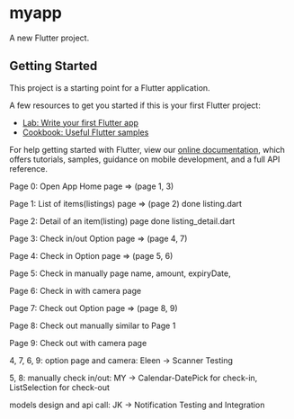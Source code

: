 # myapp

A new Flutter project.

## Getting Started

This project is a starting point for a Flutter application.

A few resources to get you started if this is your first Flutter project:

- [Lab: Write your first Flutter app](https://flutter.dev/docs/get-started/codelab)
- [Cookbook: Useful Flutter samples](https://flutter.dev/docs/cookbook)

For help getting started with Flutter, view our
[online documentation](https://flutter.dev/docs), which offers tutorials,
samples, guidance on mobile development, and a full API reference.

Page 0: Open App Home page                      => (page 1, 3)          

Page 1: List of items(listings) page            => (page 2)             done    listing.dart

Page 2: Detail of an item(listing) page                                 done    listing_detail.dart

Page 3: Check in/out Option page                => (page 4, 7)          

Page 4: Check in Option page                    => (page 5, 6)          

Page 5: Check in manually page                  name, amount, expiryDate,                        

Page 6: Check in with camera page                                       

Page 7: Check out Option page                   => (page 8, 9)          

Page 8: Check out manually similar to Page 1                                      

Page 9: Check out with camera page


4, 7, 6, 9: option page and camera: Eleen -> Scanner Testing

5, 8: manually check in/out: MY -> Calendar-DatePick for check-in, ListSelection for check-out

models design and api call: JK -> Notification Testing and Integration
